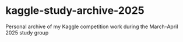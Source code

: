 # kaggle-study-archive-2025
Personal archive of my Kaggle competition work during the March-April 2025 study group
